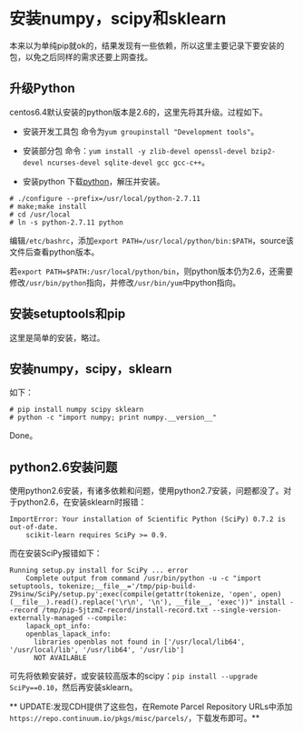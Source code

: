 # 安装numpy，scipy和sklearn

本来以为单纯pip就ok的，结果发现有一些依赖，所以这里主要记录下要安装的包，以免之后同样的需求还要上网查找。

## 升级Python
centos6.4默认安装的python版本是2.6的，这里先将其升级。过程如下。

- 安装开发工具包
命令为`yum groupinstall "Development tools"`。

- 安装部分包
命令：`yum install -y zlib-devel openssl-devel bzip2-devel ncurses-devel sqlite-devel gcc gcc-c++`。

- 安装python
下载[python](https://www.python.org/ftp/python/2.7.11/Python-2.7.11.tgz)，解压并安装。
```
# ./configure --prefix=/usr/local/python-2.7.11
# make;make install
# cd /usr/local
# ln -s python-2.7.11 python
```
编辑`/etc/bashrc`，添加`export PATH=/usr/local/python/bin:$PATH`，source该文件后查看python版本。

若`export PATH=$PATH:/usr/local/python/bin`，则python版本仍为2.6，还需要修改`/usr/bin/python`指向，并修改`/usr/bin/yum`中python指向。

## 安装setuptools和pip

这里是简单的安装，略过。

## 安装numpy，scipy，sklearn
如下：
```
# pip install numpy scipy sklearn
# python -c "import numpy; print numpy.__version__"
```

Done。

## python2.6安装问题

使用python2.6安装，有诸多依赖和问题，使用python2.7安装，问题都没了。对于python2.6，在安装sklearn时报错：
```
ImportError: Your installation of Scientific Python (SciPy) 0.7.2 is out-of-date.
    scikit-learn requires SciPy >= 0.9.
```
而在安装SciPy报错如下：
```
Running setup.py install for SciPy ... error
    Complete output from command /usr/bin/python -u -c "import setuptools, tokenize;__file__='/tmp/pip-build-Z9sinw/SciPy/setup.py';exec(compile(getattr(tokenize, 'open', open)(__file__).read().replace('\r\n', '\n'), __file__, 'exec'))" install --record /tmp/pip-5jtzmZ-record/install-record.txt --single-version-externally-managed --compile:
    lapack_opt_info:
    openblas_lapack_info:
      libraries openblas not found in ['/usr/local/lib64', '/usr/local/lib', '/usr/lib64', '/usr/lib']
      NOT AVAILABLE
```
可先将依赖安装好，或安装较高版本的scipy：`pip install --upgrade SciPy==0.10`，然后再安装sklearn。


** UPDATE:发现CDH提供了这些包，在Remote Parcel Repository URLs中添加`https://repo.continuum.io/pkgs/misc/parcels/`，下载发布即可。**
